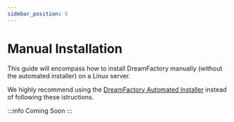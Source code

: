 ```yaml
---
sidebar_position: 5
---
```



# Manual Installation

This guide will encompass how to install DreamFactory manually (without the automated installer) on a Linux server. 

We highly recommend using the [DreamFactory Automated Installer](./linux-installation.md#automated-installer) instead of following these istructions. 

:::info
Coming Soon
:::